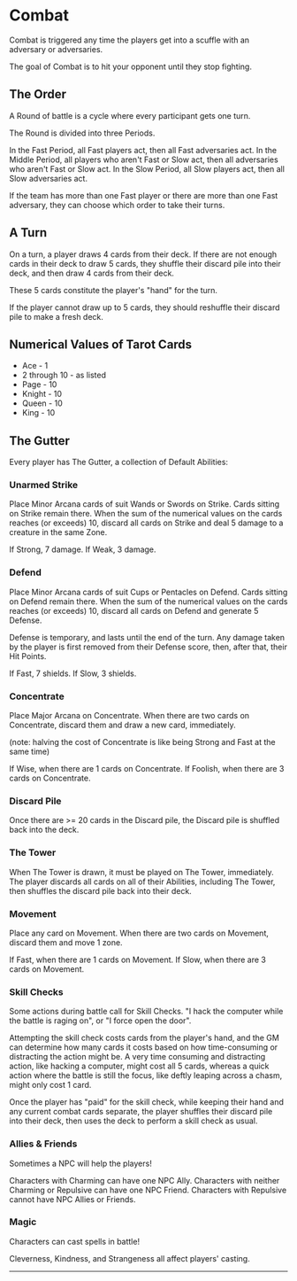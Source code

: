 # Combat
Combat is triggered any time the players get into a scuffle with an adversary or adversaries.

The goal of Combat is to hit your opponent until they stop fighting.

## The Order
A Round of battle is a cycle where every participant gets one turn.

The Round is divided into three Periods.

In the Fast Period, all Fast players act, then all Fast adversaries act.
In the Middle Period, all players who aren't Fast or Slow act, then all adversaries who aren't Fast or Slow act.
In the Slow Period, all Slow players act, then all Slow adversaries act.

If the team has more than one Fast player or there are more than one Fast adversary, they
can choose which order to take their turns.

## A Turn

On a turn, a player draws 4 cards from their deck. If there are not enough cards in their deck
to draw 5 cards, they shuffle their discard pile into their deck, and then draw 4 cards from their deck.

These 5 cards constitute the player's "hand" for the turn.

If the player cannot draw up to 5 cards, they should reshuffle their discard pile to make a fresh deck.

## Numerical Values of Tarot Cards
* Ace - 1
* 2 through 10 - as listed
* Page - 10
* Knight - 10
* Queen - 10
* King - 10

## The Gutter
Every player has The Gutter, a collection of Default Abilities:

### Unarmed Strike
Place Minor Arcana cards of suit Wands or Swords on Strike.
Cards sitting on Strike remain there.
When the sum of the numerical values on the cards reaches (or exceeds) 10, discard all cards on Strike and deal 5 damage to a creature in the same Zone.

If Strong, 7 damage.
If Weak, 3 damage.

### Defend
Place Minor Arcana cards of suit Cups or Pentacles on Defend.
Cards sitting on Defend remain there.
When the sum of the numerical values on the cards reaches (or exceeds) 10, discard all cards on Defend and generate 5 Defense.

Defense is temporary, and lasts until the end of the turn. Any damage taken by the player is first removed from their Defense score, then, after that, their Hit Points.

If Fast, 7 shields.
If Slow, 3 shields.

### Concentrate
Place Major Arcana on Concentrate.
When there are two cards on Concentrate, discard them and draw a new card, immediately.

(note: halving the cost of Concentrate is like being Strong and Fast at the same time)

If Wise, when there are 1 cards on Concentrate.
If Foolish, when there are 3 cards on Concentrate.

### Discard Pile
Once there are >= 20 cards in the Discard pile, the Discard pile is shuffled back into the deck.

### The Tower
When The Tower is drawn, it must be played on The Tower, immediately.
The player discards all cards on all of their Abilities, including The Tower, then shuffles the discard pile back into their deck.

### Movement
Place any card on Movement.
When there are two cards on Movement, discard them and move 1 zone.

If Fast, when there are 1 cards on Movement.
If Slow, when there are 3 cards on Movement.

### Skill Checks
Some actions during battle call for Skill Checks. "I hack the computer while the battle is raging on", or "I force open the door".

Attempting the skill check costs cards from the player's hand, and the GM can determine how many cards it costs based on how time-consuming or distracting
the action might be. A very time consuming and distracting action, like hacking a computer, might cost all 5 cards,
whereas a quick action where the battle is still the focus, like deftly leaping across a chasm, might only cost 1 card.

Once the player has "paid" for the skill check, while keeping their hand and any current combat cards separate, the player shuffles their discard pile into their deck, then uses the deck to perform a skill check as usual.

### Allies & Friends

Sometimes a NPC will help the players!

Characters with Charming can have one NPC Ally.
Characters with neither Charming or Repulsive can have one NPC Friend.
Characters with Repulsive cannot have NPC Allies or Friends.

### Magic

Characters can cast spells in battle!

Cleverness, Kindness, and Strangeness all affect players' casting.

-----